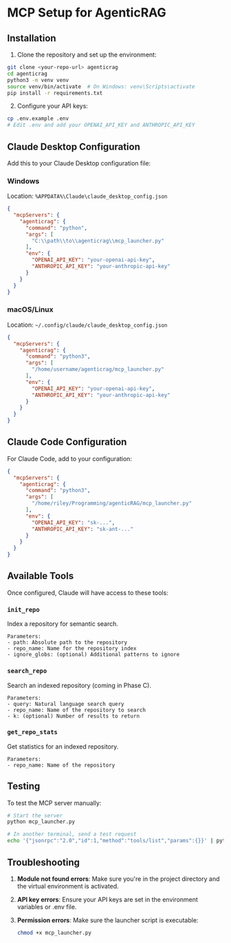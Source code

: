 # MCP Setup for AgenticRAG

## Installation

1. Clone the repository and set up the environment:
```bash
git clone <your-repo-url> agenticrag
cd agenticrag
python3 -m venv venv
source venv/bin/activate  # On Windows: venv\Scripts\activate
pip install -r requirements.txt
```

2. Configure your API keys:
```bash
cp .env.example .env
# Edit .env and add your OPENAI_API_KEY and ANTHROPIC_API_KEY
```

## Claude Desktop Configuration

Add this to your Claude Desktop configuration file:

### Windows
Location: `%APPDATA%\Claude\claude_desktop_config.json`

```json
{
  "mcpServers": {
    "agenticrag": {
      "command": "python",
      "args": [
        "C:\\path\\to\\agenticrag\\mcp_launcher.py"
      ],
      "env": {
        "OPENAI_API_KEY": "your-openai-api-key",
        "ANTHROPIC_API_KEY": "your-anthropic-api-key"
      }
    }
  }
}
```

### macOS/Linux
Location: `~/.config/claude/claude_desktop_config.json`

```json
{
  "mcpServers": {
    "agenticrag": {
      "command": "python3",
      "args": [
        "/home/username/agenticrag/mcp_launcher.py"
      ],
      "env": {
        "OPENAI_API_KEY": "your-openai-api-key",
        "ANTHROPIC_API_KEY": "your-anthropic-api-key"
      }
    }
  }
}
```

## Claude Code Configuration

For Claude Code, add to your configuration:

```json
{
  "mcpServers": {
    "agenticrag": {
      "command": "python3",
      "args": [
        "/home/riley/Programming/agenticRAG/mcp_launcher.py"
      ],
      "env": {
        "OPENAI_API_KEY": "sk-...",
        "ANTHROPIC_API_KEY": "sk-ant-..."
      }
    }
  }
}
```

## Available Tools

Once configured, Claude will have access to these tools:

### `init_repo`
Index a repository for semantic search.
```
Parameters:
- path: Absolute path to the repository
- repo_name: Name for the repository index
- ignore_globs: (optional) Additional patterns to ignore
```

### `search_repo`
Search an indexed repository (coming in Phase C).
```
Parameters:
- query: Natural language search query
- repo_name: Name of the repository to search
- k: (optional) Number of results to return
```

### `get_repo_stats`
Get statistics for an indexed repository.
```
Parameters:
- repo_name: Name of the repository
```

## Testing

To test the MCP server manually:
```bash
# Start the server
python mcp_launcher.py

# In another terminal, send a test request
echo '{"jsonrpc":"2.0","id":1,"method":"tools/list","params":{}}' | python mcp_launcher.py
```

## Troubleshooting

1. **Module not found errors**: Make sure you're in the project directory and the virtual environment is activated.

2. **API key errors**: Ensure your API keys are set in the environment variables or .env file.

3. **Permission errors**: Make sure the launcher script is executable:
   ```bash
   chmod +x mcp_launcher.py
   ```